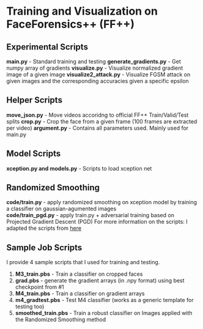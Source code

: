 # Training and Visualization on FaceForensics++ (FF++)

## Experimental Scripts
**main.py** - Standard training and testing
**generate_gradients.py** - Get numpy array of gradients
**visualize.py** - Visualize normalized gradient image of a given image
**visualize2_attack.py** - Visualize FGSM attack on given images and the corresponding accuracies given a specific epsilon

## Helper Scripts
**move_json.py** - Move videos accoridng to official FF++ Train/Valid/Test splits
**crop.py** - Crop the face from a given frame (100 frames are extracted per video)
**argument.py** - Contains all parameters used. Mainly used for main.py

## Model Scripts
**xception.py and models.py** - Scripts to load xception net

## Randomized Smoothing
**code/train.py** - apply randomized smoothing on xception model by training a classifier on gaussian-agumented images <br>
**code/train_pgd.py** - apply train.py + adversarial training based on Projected Gradient Descent (PGD)
For more information on the scripts: I adapted the scripts from [here](https://github.com/Hadisalman/smoothing-adversarial)

## Sample Job Scripts
I provide 4 sample scripts that I used for training and testing.
1. **M3_train.pbs** - Train a classifier on cropped faces
2. **grad.pbs** - generate the gradient arrays (in .npy format) using best checkpoint from #1 <br>
3. **M4_train.pbs** - Train a classifier on gradient arrays
4. **m4_gradtest.pbs** - Test M4 classifier (works as a generic template for testing too)
5. **smoothed_train.pbs** - Train a robust classifier on Images applied with the Randomized Smoothing method
